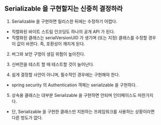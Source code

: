 ## Serializable 을 구현할지는 신중히 결정하라

1. Serializable 을 구현하면 릴리스한 뒤에는 수정하기 어렵다.
- 직렬화된 바이트 스트림 인코딩도 하나의 공개 API 가 된다. 
- 직렬화된 클래스는 serialVersionUID 가 생기며 (또는 지정) 클래스를 수정할 경우 이 값이 바뀐다. 즉, 호환성이 깨지게 된다.

2. 버그와 보안 구멍이 생길 위험이 높아진다.

3. 신버전을 테스트 할 때 테스트할 것이 늘어난다.

4. 쉽게 결정할 사안이 아니며, 필수적인 경우에는 구현해야 한다.
- spring security 의 Authentication 객체는 serializable 을 구현하다.

5. 상속용 클래스는 대부분 Serializable 을 구현하면 안되며 인터페이스도 마찬가지다.
- 단, Serializable 을 구현한 클래스만 지원하는 프레임워크를 사용하는 상황이라면 다른 방도가 없다.

